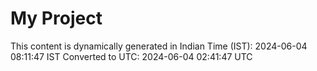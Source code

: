 # My Project

This content is dynamically generated in Indian Time (IST): 2024-06-04 08:11:47 IST
Converted to UTC: 2024-06-04 02:41:47 UTC
